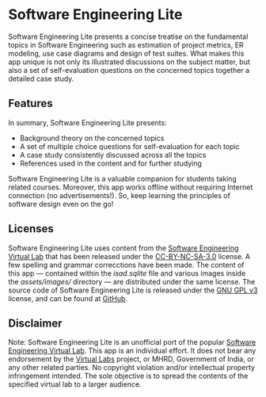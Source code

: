 # Software Engineering Lite

Software Engineering Lite presents a concise treatise on the fundamental topics in Software Engineering such as estimation of project metrics, ER modeling, use case diagrams and design of test suites. What makes this app unique is not only its illustrated discussions on the subject matter, but also a set of self-evaluation questions on the concerned topics together a detailed case study.


## Features

In summary, Software Engineering Lite presents:

* Background theory on the concerned topics
* A set of multiple choice questions for self-evaluation for each topic
* A case study consistently discussed across all the topics
* References used in the content and for further studying

Software Engineering Lite is a valuable companion for students taking related courses. Moreover, this app works offline without requiring Internet connection (no advertisements!). So, keep learning the principles of software design even on the go!


## Licenses

Software Engineering Lite uses content from the [Software Engineering Virtual Lab](http://virtual-labs.ac.in/cse08/) that has been released under the [CC-BY-NC-SA-3.0](http://creativecommons.org/licenses/by-nc-sa/3.0/) license. A few spelling and grammar correcctions have been made. The content of this app &mdash; contained within the *isad.sqlite* file and various images inside the *assets/images/* directory &mdash; are distributed under the same license. The source code of Software Engineering Lite is released under the [GNU GPL v3](https://www.gnu.org/licenses/gpl-3.0.txt) license, and can be found at [GitHub](https://github.com/barun-saha/software-engineering-lite).


## Disclaimer

Note: Software Engineering Lite is an unofficial port of the popular [Software Engineering Virtual Lab](http://virtual-labs.ac.in/cse08/). This app is an individual effort. It does not bear any endorsement by the [Virtual Labs](http://www.vlab.co.in/) project, or MHRD, Government of India, or any other related parties. No copyright violation and/or intellectual property infringement intended. The sole objective is to spread the contents of the specified virtual lab to a larger audience.
